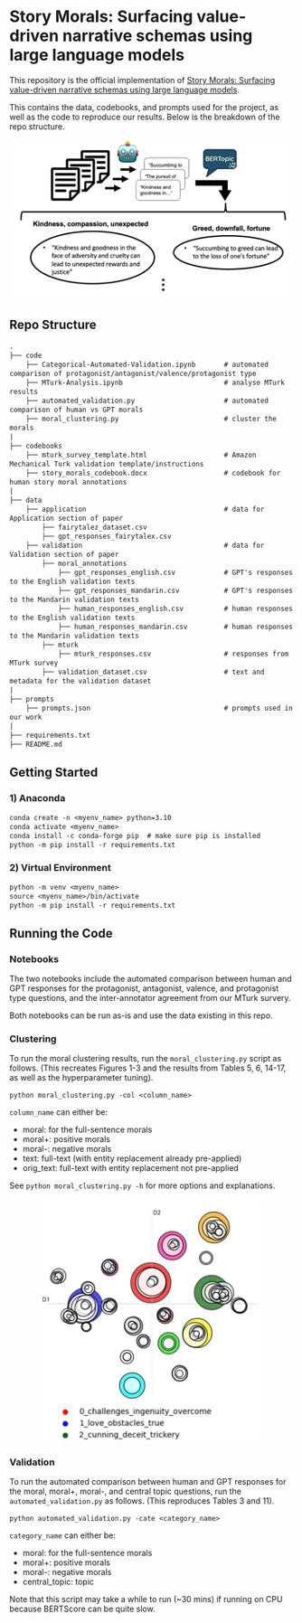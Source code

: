 # Story Morals: Surfacing value-driven narrative schemas using large language models

This repository is the official implementation of [Story Morals: Surfacing value-driven narrative schemas using large language models](https://aclanthology.org/2024.emnlp-main.723/). 

This contains the data, codebooks, and prompts used for the project, as well as the code to reproduce our results. Below is the breakdown of the repo structure.

<p align="center">
    <img src="https://github.com/davidghobson1/llm-story-morals/blob/main/images/moral_pipeline.png?raw=true" alt="Results Image" width="550"/>
</p>

## Repo Structure
```
.
├── code                                             
    ├── Categorical-Automated-Validation.ipynb       # automated comparison of protagonist/antagonist/valence/protagonist type
    ├── MTurk-Analysis.ipynb                         # analyse MTurk results
    ├── automated_validation.py                      # automated comparison of human vs GPT morals
    ├── moral_clustering.py                          # cluster the morals 
|
├── codebooks                                        
    ├── mturk_survey_template.html                   # Amazon Mechanical Turk validation template/instructions
    ├── story_morals_codebook.docx                   # codebook for human story moral annotations
|
├── data                                              
    ├── application                                  # data for Application section of paper
        ├── fairytalez_dataset.csv
        ├── gpt_responses_fairytalex.csv
    ├── validation                                   # data for Validation section of paper
        ├── moral_annotations                        
            ├── gpt_responses_english.csv            # GPT's responses to the English validation texts
            ├── gpt_responses_mandarin.csv           # GPT's responses to the Mandarin validation texts
            ├── human_responses_english.csv          # human responses to the English validation texts
            ├── human_responses_mandarin.csv         # human responses to the Mandarin validation texts
        ├── mturk
            ├── mturk_responses.csv                  # responses from MTurk survey
        ├── validation_dataset.csv                   # text and metadata for the validation dataset 
|
├── prompts                                            
    ├── prompts.json                                 # prompts used in our work
|
├── requirements.txt                                  
├── README.md
```

## Getting Started

### 1) Anaconda
```
conda create -n <myenv_name> python=3.10
conda activate <myenv_name>
conda install -c conda-forge pip  # make sure pip is installed
python -m pip install -r requirements.txt
```

### 2) Virtual Environment
```
python -m venv <myenv_name>
source <myenv_name>/bin/activate
python -m pip install -r requirements.txt
```

## Running the Code

### Notebooks

The two notebooks include the automated comparison between human and GPT responses for the protagonist, antagonist, valence, and protagonist type questions, and the inter-annotator agreement from our MTurk survery.

Both notebooks can be run as-is and use the data existing in this repo.

### Clustering

To run the moral clustering results, run the `moral_clustering.py` script as follows. (This recreates Figures 1-3 and the results from Tables 5, 6, 14-17, as well as the hyperparameter tuning).

```
python moral_clustering.py -col <column_name>
```

`column_name` can either be:
- moral: for the full-sentence morals
- moral+: positive morals
- moral-: negative morals
- text: full-text (with entity replacement already pre-applied)
- orig_text: full-text with entity replacement not pre-applied

See `python moral_clustering.py -h` for more options and explanations.

<p align="center">
    <img src="https://github.com/davidghobson1/llm-story-morals/blob/main/images/sample_moral_clustering.png?raw=true" alt="Results Image" width="400"/>
</p>

### Validation

To run the automated comparison between human and GPT responses for the moral, moral+, moral-, and central topic questions, run the `automated_validation.py` as follows. (This reproduces Tables 3 and 11).

```
python automated_validation.py -cate <category_name>
```

`category_name` can either be:
- moral: for the full-sentence morals
- moral+: positive morals
- moral-: negative morals
- central_topic: topic

Note that this script may take a while to run (~30 mins) if running on CPU because BERTScore can be quite slow.

<!-- >📋  Optional: include a graphic explaining your approach/main result, bibtex entry, link to demos, blog posts and tutorials -->

<!-- ## Requirements

To install requirements:

```setup
pip install -r requirements.txt
```

>📋  Describe how to set up the environment, e.g. pip/conda/docker commands, download datasets, etc...


## Contributing

>📋  Pick a licence and describe how to contribute to your code repository. 
 -->
